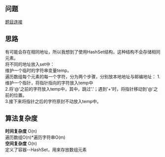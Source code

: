 ## 问题 ##
[题目连接](https://leetcode-cn.com/problems/unique-email-addresses/description/)
## 思路 ##
有可能会存在相同地址，所以我想到了使用HashSet结构，这种结构不会存储相同元素。  
将不同的地址放入set中：  
维护一个临时的字符串变量temp。  
遍历数组每个元素的每一个字符，分为两个步骤，分别放本地地址与邮编地址：
1.维护一个指针，将指针指向的字符放入temp中  
2.将'@'之前的字符放入temp中，其中，跳过'.'；遇到'+'时，将指针移动到'@'之前的位置。  
3.接下来将指针之后的字符原封不动放入temp中。  
## 算法复杂度 ##
**时间复杂度** O(n)  
遍历数组O(n)\*遍历字符串O(m)  
**空间复杂度** O(n)  
定义了容器--HashSet，用来存放数组元素
